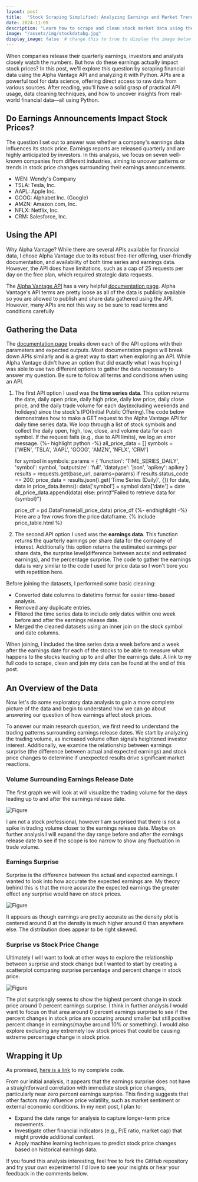 ```yaml
---
layout: post
title:  "Stock Scraping Simplified: Analyzing Earnings and Market Trends with Alpha Vantage API"
date: 2024-11-09
description: "Learn how to scrape and clean stock market data using the Alpha Vantage API in Python. This hands-on guide for data science students explores the impact of earnings reports on stock prices, covering API data retrieval, preprocessing, and EDA."  
image: "/assets/img/stockdatabg.jpg"
display_image: false  # change this to true to display the image below the banner 
---
```

<p class="intro"><span class="dropcap">W</span>hen companies release their quarterly earnings, investors and analysts closely watch the numbers. But how do these earnings actually impact stock prices?  In this post, we'll explore this question by scraping financial data using the Alpha Vantage API and analyzing it with Python. APIs are a powerful tool for data science, offering direct access to raw data from various sources. After reading, you'll have a solid grasp of practical API usage, data cleaning techniques, and how to uncover insights from real-world financial data—all using Python.</p>

## Do Earnings Announcements Impact Stock Prices?
The question I set out to answer was whether a company's earnings data influences its stock price. Earnings reports are released quarterly and are highly anticipated by investors. In this analysis, we focus on seven well-known companies from different industries, aiming to uncover patterns or trends in stock price changes surrounding their earnings announcements.
* WEN: Wendy's Company
* TSLA: Tesla, Inc.
* AAPL: Apple Inc.
* GOOG: Alphabet Inc. (Google)
* AMZN: Amazon.com, Inc.
* NFLX: Netflix, Inc.
* CRM: Salesforce, Inc.

## Using the API
Why Alpha Vantage?
While there are several APIs available for financial data, I chose Alpha Vantage due to its robust free-tier offering, user-friendly documentation, and availability of both time series and earnings data. However, the API does have limitations, such as a cap of 25 requests per day on the free plan, which required strategic data requests.

The [Alpha Vantage API](https://www.alphavantage.co/) has a very helpful [documentation page](https://www.alphavantage.co/documentation). Alpha Vantage's API terms are pretty loose as all of the data is publicly available so you are allowed to publish and share data gathered using the API. However, many APIs are not this way so be sure to read terms and conditions carefully

## Gathering the Data
The [documentation page](https://www.alphavantage.co/documentation) breaks down each of the API options with their parameters and expected outputs. Most documentation pages will break down APIs similarly and is a great way to start when exploring an API. While Alpha Vantage didn't have an option that did exactly what I was hoping I was able to use two different options to gather the data necessary to answer my question. Be sure to follow all terms and conditions when using an API. 

1. The first API option I used was the **time series data**. This option returns the date, daily open price, daily high price, daily low price, daily close price, and the daily trade volume for each day(excluding weekends and holidays) since the stock's IPO(Initial Public Offering).The code below demonstrates how to make a GET request to the Alpha Vantage API for daily time series data. We loop through a list of stock symbols and collect the daily open, high, low, close, and volume data for each symbol. If the request fails (e.g., due to API limits), we log an error message.
    {%- highlight python -%}
    all_price_data = []
    symbols = ['WEN', 'TSLA', 'AAPL', 'GOOG', 'AMZN', 'NFLX', 'CRM']

    for symbol in symbols:
        params = {
            'function': 'TIME_SERIES_DAILY',
            'symbol': symbol,
            'outputsize': 'full',
            'datatype': 'json',
            'apikey': apikey
        }
        results = requests.get(base_url, params=params)
        if results.status_code == 200:
            price_data = results.json().get('Time Series (Daily)', {})
            for date, data in price_data.items():
                data['symbol'] = symbol
                data['date'] = date
                all_price_data.append(data)
        else:
            print(f"Failed to retrieve data for {symbol}")

    price_df = pd.DataFrame(all_price_data)
    price_df
    {%- endhighlight -%}
    Here are a few rows from the price dataframe.
    {% include price_table.html %}

2. The second API option I used was the **earnings data**. This function returns the quarterly earnings per share data for the company of interest. Additionally this option returns the estimated earnings per share data, the surprise level(difference between acutal and estimated earnings), and the percentage surprise. The code to gather the earnings data is very similar to the code I used for price data so I won't bore you with repetition here.

Before joining the datasets, I performed some basic cleaning:

* Converted date columns to datetime format for easier time-based analysis.
* Removed any duplicate entries.
* Filtered the time series data to include only dates within one week before and after the earnings release date.
* Merged the cleaned datasets using an inner join on the stock symbol and date columns.

When joining, I included the time series data a week before and a week after the earnings date for each of the stocks to be able to measure what happens to the stocks leading up to and after the earnings date. A link to my full code to scrape, clean and join my data can be found at the end of this post.

## An Overview of the Data
Now let's do some exploratory data analysis to gain a more complete picture of the data and begin to understand how we can go about answering our question of how earnings affect stock prices. 

To answer our main research question, we first need to understand the trading patterns surrounding earnings release dates. We start by analyzing the trading volume, as increased volume often signals heightened investor interest. Additionally, we examine the relationship between earnings surprise (the difference between actual and expected earnings) and stock price changes to determine if unexpected results drive significant market reactions.

### Volume Surrounding Earnings Release Date
<p>The first graph we will look at will visualize the trading volume for the days leading up to and after the earnings release date.</p>

![Figure]({{site.url}}/{{site.baseurl}}/assets/img/volume.png)

I am not a stock professional, however I am surprised that there is not a spike in trading volume closer to the earnings release date. Maybe on further analysis I will expand the day range before and after the earnings release date to see if the scope is too narrow to show any fluctuation in trade volume.

### Earnings Surprise
Surprise is the difference between the actual and expected earnings. I wanted to look into how accurate the expected earnings are. My theory behind this is that the more accurate the expected earnings the greater effect any surprise would have on stock prices.

![Figure]({{site.url}}/{{site.baseurl}}/assets/img/surprisePercentageDensity.png)

It appears as though earnings are pretty accurate as the density plot is centered around 0 at the density is much higher around 0 than anywhere else. The distribution does appear to be right skewed.

### Surprise vs Stock Price Change
Ultimately I will want to look at other ways to explore the relationship between surprise and stock change but I wanted to start by creating a scatterplot comparing surprise percentage and percent change in stock price. 

![Figure]({{site.url}}/{{site.baseurl}}/assets/img/earningsvspricechange.png)

The plot surprisngly seems to show the highest percent change in stock price around 0 percent earnings surprise. I think in further analysis I would want to focus on that area around 0 percent earnings surprise to see if the percent changes in stock price are occuring around smaller but still positive percent change in earnings(maybe around 10% or something). I would also explore excluding any extremely low stock prices that could be causing extreme percentage change in stock price.

## Wrapping it Up
As promised, [here is a link](https://github.com/skolten27/StockScrapingSimplified) to my complete code. 

From our initial analysis, it appears that the earnings surprise does not have a straightforward correlation with immediate stock price changes, particularly near zero percent earnings surprise. This finding suggests that other factors may influence price volatility, such as market sentiment or external economic conditions. In my next post, I plan to:

* Expand the date range for analysis to capture longer-term price movements.
* Investigate other financial indicators (e.g., P/E ratio, market cap) that might provide additional context.
* Apply machine learning techniques to predict stock price changes based on historical earnings data.

If you found this analysis interesting, feel free to fork the GitHub repository and try your own experiments! I'd love to see your insights or hear your feedback in the comments below.